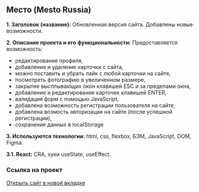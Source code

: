 ## Место (Mesto Russia)

**1. Заголовок (название):** Обновленная версия сайта. Добавлены новые возможности.

**2. Описание проекта и его функциональности:** 
Предоставляется возможность: 
- редактирование профиля, 
- добавление и удаление карточки с сайта, 
- можно поставить и убрать лайк с любой карточки на сайте, 
- посмотреть фотографию в увеличенном размере,
- закрытие высплывающих окон клавишей ESC и за пределами окна,
- добавление и редактирование карточек клавишей ENTER,
- валидация форм с помощью JavaScript,
- добавлена возможность регистрации пользователя на сайте,
- добавлена возмость авторизации на сайте (после успешной регистрации),
- сохранение данных в localStorage

**3. Используются технологии:** html, css, flexbox, БЭМ, JavaScript, DOM, Figma.

**3.1. React:** CRA, хуки useState, useEffect.

### Ссылка на проект
<a href="https://arkadiygalystov.github.io/react-mesto-auth/" target="_blank">Открыть сайт в новой вкладке</a>
